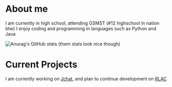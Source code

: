 # About me
I am currently in high school, attending GSMST (#12 highschool in nation btw)
I enjoy coding and programming in languages such as Python and Java

![Anurag's GitHub stats](https://github-readme-stats.vercel.app/api?username=GarrettRector&show_icons=true&theme=dark)
(them stats look nice though)
# Current Projects

I am currently working on [Jchat](https://github.com/GarrettRector/JChat), and plan to continue development on [RLAC](https://github.com/GarrettRector/RLAC)

